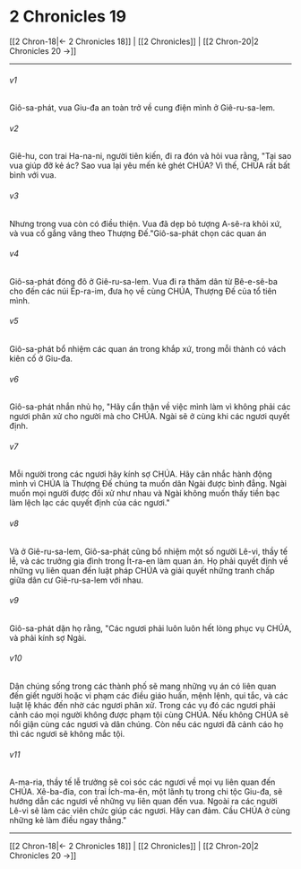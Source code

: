 # 2 Chronicles 19

[[2 Chron-18|← 2 Chronicles 18]] | [[2 Chronicles]] | [[2 Chron-20|2 Chronicles 20 →]]
***



###### v1 
Giô-sa-phát, vua Giu-đa an toàn trở về cung điện mình ở Giê-ru-sa-lem. 

###### v2 
Giê-hu, con trai Ha-na-ni, người tiên kiến, đi ra đón và hỏi vua rằng, "Tại sao vua giúp đỡ kẻ ác? Sao vua lại yêu mến kẻ ghét CHÚA? Vì thế, CHÚA rất bất bình với vua. 

###### v3 
Nhưng trong vua còn có điều thiện. Vua đã dẹp bỏ tượng A-sê-ra khỏi xứ, và vua cố gắng vâng theo Thượng Đế."Giô-sa-phát chọn các quan án 

###### v4 
Giô-sa-phát đóng đô ở Giê-ru-sa-lem. Vua đi ra thăm dân từ Bê-e-sê-ba cho đến các núi Ép-ra-im, đưa họ về cùng CHÚA, Thượng Đế của tổ tiên mình. 

###### v5 
Giô-sa-phát bổ nhiệm các quan án trong khắp xứ, trong mỗi thành có vách kiên cố ở Giu-đa. 

###### v6 
Giô-sa-phát nhắn nhủ họ, "Hãy cẩn thận về việc mình làm vì không phải các ngươi phân xử cho người mà cho CHÚA. Ngài sẽ ở cùng khi các ngươi quyết định. 

###### v7 
Mỗi người trong các ngươi hãy kính sợ CHÚA. Hãy cân nhắc hành động mình vì CHÚA là Thượng Đế chúng ta muốn dân Ngài được bình đẳng. Ngài muốn mọi người được đối xử như nhau và Ngài không muốn thấy tiền bạc làm lệch lạc các quyết định của các ngươi." 

###### v8 
Và ở Giê-ru-sa-lem, Giô-sa-phát cũng bổ nhiệm một số người Lê-vi, thầy tế lễ, và các trưởng gia đình trong Ít-ra-en làm quan án. Họ phải quyết định về những vụ liên quan đến luật pháp CHÚA và giải quyết những tranh chấp giữa dân cư Giê-ru-sa-lem với nhau. 

###### v9 
Giô-sa-phát dặn họ rằng, "Các ngươi phải luôn luôn hết lòng phục vụ CHÚA, và phải kính sợ Ngài. 

###### v10 
Dân chúng sống trong các thành phố sẽ mang những vụ án có liên quan đến giết người hoặc vi phạm các điều giáo huấn, mệnh lệnh, qui tắc, và các luật lệ khác đến nhờ các ngươi phân xử. Trong các vụ đó các ngươi phải cảnh cáo mọi người không được phạm tội cùng CHÚA. Nếu không CHÚA sẽ nổi giận cùng các ngươi và dân chúng. Còn nếu các ngươi đã cảnh cáo họ thì các ngươi sẽ không mắc tội. 

###### v11 
A-ma-ria, thầy tế lễ trưởng sẽ coi sóc các ngươi về mọi vụ liên quan đến CHÚA. Xê-ba-đia, con trai Ích-ma-ên, một lãnh tụ trong chi tộc Giu-đa, sẽ hướng dẫn các ngươi về những vụ liên quan đến vua. Ngoài ra các người Lê-vi sẽ làm các viên chức giúp các ngươi. Hãy can đảm. Cầu CHÚA ở cùng những kẻ làm điều ngay thẳng."

***
[[2 Chron-18|← 2 Chronicles 18]] | [[2 Chronicles]] | [[2 Chron-20|2 Chronicles 20 →]]
